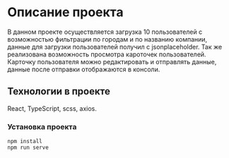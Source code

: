 # Описание проекта

В данном проекте осуществляется загрузка 10 пользователей с возможностью фильтрации по городам и по названию компании, данные для загрузки пользователей получил с jsonplaceholder. Так же реализована возможность просмотра кароточек пользователей. Карточку пользователя можно редактировать и отправлять данные, данные после отправки отображаются в консоли.

## Технологии в проекте

React, TypeScript, scss, axios.

### Установка проекта

```
npm install
npm run serve
```

